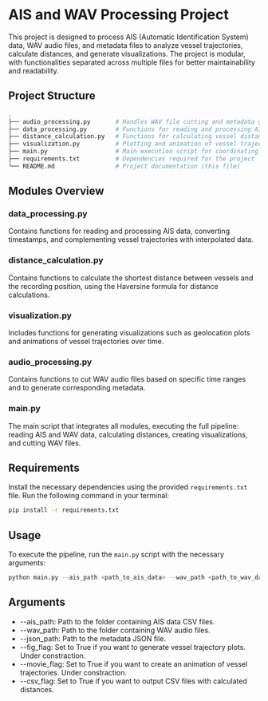 # AIS and WAV Processing Project

This project is designed to process AIS (Automatic Identification System) data, WAV audio files, and metadata files to analyze vessel trajectories, calculate distances, and generate visualizations. The project is modular, with functionalities separated across multiple files for better maintainability and readability.

## Project Structure

```bash
.
├── audio_processing.py       # Handles WAV file cutting and metadata generation
├── data_processing.py        # Functions for reading and processing AIS data
├── distance_calculation.py   # Functions for calculating vessel distances
├── visualization.py          # Plotting and animation of vessel trajectories
├── main.py                   # Main execution script for coordinating the workflow
├── requirements.txt          # Dependencies required for the project
└── README.md                 # Project documentation (this file)
```

## Modules Overview

### data_processing.py

Contains functions for reading and processing AIS data, converting timestamps, and complementing vessel trajectories with interpolated data.

### distance_calculation.py

Contains functions to calculate the shortest distance between vessels and the recording position, using the Haversine formula for distance calculations.

### visualization.py

Includes functions for generating visualizations such as geolocation plots and animations of vessel trajectories over time.

### audio_processing.py

Contains functions to cut WAV audio files based on specific time ranges and to generate corresponding metadata.

### main.py

The main script that integrates all modules, executing the full pipeline: reading AIS and WAV data, calculating distances, creating visualizations, and cutting WAV files.

## Requirements

Install the necessary dependencies using the provided `requirements.txt` file. Run the following command in your terminal:

```bash
pip install -r requirements.txt
```

## Usage

To execute the pipeline, run the `main.py` script with the necessary arguments:

```python
python main.py --ais_path <path_to_ais_data> --wav_path <path_to_wav_data> --json_path <path_to_json_metadata> --fig_flag <True|False> --movie_flag <True|False> --csv_flag <True|False>
```

## Arguments

- --ais_path: Path to the folder containing AIS data CSV files.
- --wav_path: Path to the folder containing WAV audio files.
- --json_path: Path to the metadata JSON file.
- --fig_flag: Set to True if you want to generate vessel trajectory plots. Under constraction.
- --movie_flag: Set to True if you want to create an animation of vessel trajectories. Under constraction.
- --csv_flag: Set to True if you want to output CSV files with calculated distances.
